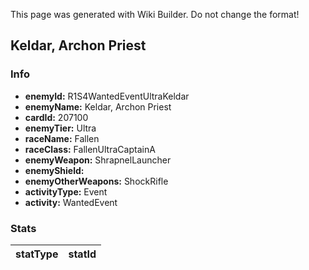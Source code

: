 <span class="wiki-builder">This page was generated with Wiki Builder. Do not change the format!</span>

## Keldar, Archon Priest
### Info
* **enemyId:** R1S4WantedEventUltraKeldar
* **enemyName:** Keldar, Archon Priest
* **cardId:** 207100
* **enemyTier:** Ultra
* **raceName:** Fallen
* **raceClass:** FallenUltraCaptainA
* **enemyWeapon:** ShrapnelLauncher
* **enemyShield:** 
* **enemyOtherWeapons:** ShockRifle
* **activityType:** Event
* **activity:** WantedEvent

### Stats
statType | statId
-------- | ------

